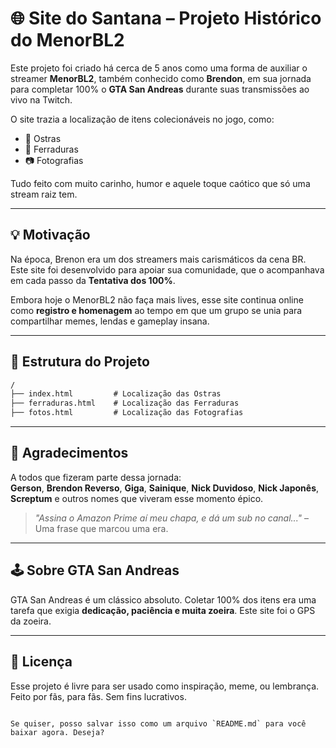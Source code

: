 
# 🌐 Site do Santana – Projeto Histórico do MenorBL2

Este projeto foi criado há cerca de 5 anos como uma forma de auxiliar o streamer **MenorBL2**, também conhecido como **Brendon**, em sua jornada para completar 100% o **GTA San Andreas** durante suas transmissões ao vivo na Twitch.

O site trazia a localização de itens colecionáveis no jogo, como:

- 🦪 Ostras  
- 🐎 Ferraduras  
- 📷 Fotografias  

Tudo feito com muito carinho, humor e aquele toque caótico que só uma stream raiz tem.

---

## 💡 Motivação

Na época, Brenon era um dos streamers mais carismáticos da cena BR. Este site foi desenvolvido para apoiar sua comunidade, que o acompanhava em cada passo da **Tentativa dos 100%**.

Embora hoje o MenorBL2 não faça mais lives, esse site continua online como **registro e homenagem** ao tempo em que um grupo se unia para compartilhar memes, lendas e gameplay insana.

---

## 📁 Estrutura do Projeto

```txt
/
├── index.html         # Localização das Ostras
├── ferraduras.html    # Localização das Ferraduras
├── fotos.html         # Localização das Fotografias
```

---

## 🤝 Agradecimentos

A todos que fizeram parte dessa jornada:  
**Gerson**, **Brendon Reverso**, **Giga**, **Sainique**, **Nick Duvidoso**, **Nick Japonês**, **Screptum** e outros nomes que viveram esse momento épico.

> _"Assina o Amazon Prime aí meu chapa, e dá um sub no canal..."_ – Uma frase que marcou uma era.

---

## 🕹️ Sobre GTA San Andreas

GTA San Andreas é um clássico absoluto. Coletar 100% dos itens era uma tarefa que exigia **dedicação, paciência e muita zoeira**. Este site foi o GPS da zoeira.

---

## 🧾 Licença

Esse projeto é livre para ser usado como inspiração, meme, ou lembrança.  
Feito por fãs, para fãs. Sem fins lucrativos.
```

Se quiser, posso salvar isso como um arquivo `README.md` para você baixar agora. Deseja?